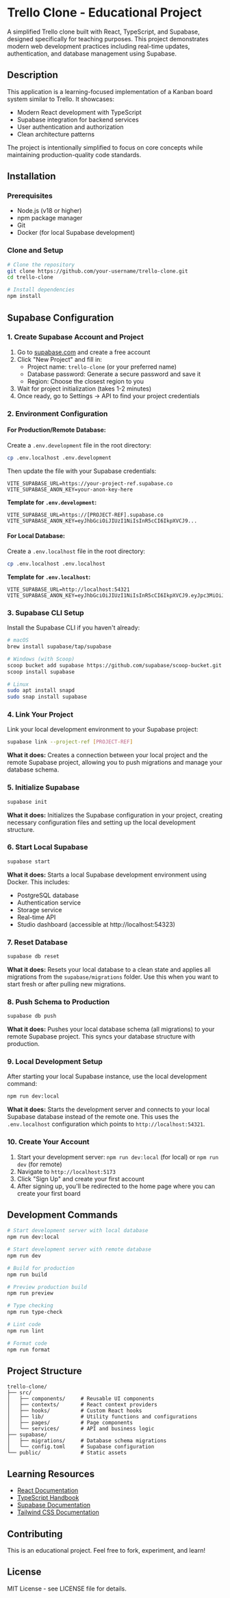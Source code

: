 # Trello Clone - Educational Project

A simplified Trello clone built with React, TypeScript, and Supabase, designed specifically for teaching purposes. This project demonstrates modern web development practices including real-time updates, authentication, and database management using Supabase.

## Description

This application is a learning-focused implementation of a Kanban board system similar to Trello. It showcases:
- Modern React development with TypeScript
- Supabase integration for backend services
- User authentication and authorization
- Clean architecture patterns

The project is intentionally simplified to focus on core concepts while maintaining production-quality code standards.

## Installation

### Prerequisites
- Node.js (v18 or higher)
- npm package manager
- Git
- Docker (for local Supabase development)

### Clone and Setup

```bash
# Clone the repository
git clone https://github.com/your-username/trello-clone.git
cd trello-clone

# Install dependencies
npm install
```

## Supabase Configuration

### 1. Create Supabase Account and Project

1. Go to [supabase.com](https://supabase.com) and create a free account
2. Click "New Project" and fill in:
   - Project name: `trello-clone` (or your preferred name)
   - Database password: Generate a secure password and save it
   - Region: Choose the closest region to you
3. Wait for project initialization (takes 1-2 minutes)
4. Once ready, go to Settings → API to find your project credentials

### 2. Environment Configuration

#### For Production/Remote Database:
Create a `.env.development` file in the root directory:

```bash
cp .env.localhost .env.development
```

Then update the file with your Supabase credentials:

```env
VITE_SUPABASE_URL=https://your-project-ref.supabase.co
VITE_SUPABASE_ANON_KEY=your-anon-key-here
```

**Template for `.env.development`:**
```env
VITE_SUPABASE_URL=https://[PROJECT-REF].supabase.co
VITE_SUPABASE_ANON_KEY=eyJhbGciOiJIUzI1NiIsInR5cCI6IkpXVCJ9...
```

#### For Local Database:
Create a `.env.localhost` file in the root directory:

```bash
cp .env.localhost .env.localhost
```

**Template for `.env.localhost`:**
```env
VITE_SUPABASE_URL=http://localhost:54321
VITE_SUPABASE_ANON_KEY=eyJhbGciOiJIUzI1NiIsInR5cCI6IkpXVCJ9.eyJpc3MiOiJzdXBhYmFzZS1kZW1vIiwicm9sZSI6ImFub24iLCJleHAiOjE5ODM4MTI5OTZ9.CRXP1A7WOeoJeXxjNni43kdQwgnWNReilDMblYTn_I0
```

### 3. Supabase CLI Setup

Install the Supabase CLI if you haven't already:

```bash
# macOS
brew install supabase/tap/supabase

# Windows (with Scoop)
scoop bucket add supabase https://github.com/supabase/scoop-bucket.git
scoop install supabase

# Linux
sudo apt install snapd
sudo snap install supabase
```

### 4. Link Your Project

Link your local development environment to your Supabase project:

```bash
supabase link --project-ref [PROJECT-REF]
```
**What it does:** Creates a connection between your local project and the remote Supabase project, allowing you to push migrations and manage your database schema.

### 5. Initialize Supabase

```bash
supabase init
```
**What it does:** Initializes the Supabase configuration in your project, creating necessary configuration files and setting up the local development structure.

### 6. Start Local Supabase

```bash
supabase start
```
**What it does:** Starts a local Supabase development environment using Docker. This includes:
- PostgreSQL database
- Authentication service
- Storage service
- Real-time API
- Studio dashboard (accessible at http://localhost:54323)

### 7. Reset Database

```bash
supabase db reset
```
**What it does:** Resets your local database to a clean state and applies all migrations from the `supabase/migrations` folder. Use this when you want to start fresh or after pulling new migrations.

### 8. Push Schema to Production

```bash
supabase db push
```
**What it does:** Pushes your local database schema (all migrations) to your remote Supabase project. This syncs your database structure with production.

### 9. Local Development Setup

After starting your local Supabase instance, use the local development command:

```bash
npm run dev:local
```
**What it does:** Starts the development server and connects to your local Supabase database instead of the remote one. This uses the `.env.localhost` configuration which points to `http://localhost:54321`.

### 10. Create Your Account

1. Start your development server: `npm run dev:local` (for local) or `npm run dev` (for remote)
2. Navigate to `http://localhost:5173`
3. Click "Sign Up" and create your first account
4. After signing up, you'll be redirected to the home page where you can create your first board

## Development Commands

```bash
# Start development server with local database
npm run dev:local

# Start development server with remote database
npm run dev

# Build for production
npm run build

# Preview production build
npm run preview

# Type checking
npm run type-check

# Lint code
npm run lint

# Format code
npm run format
```

## Project Structure

```
trello-clone/
├── src/
│   ├── components/     # Reusable UI components
│   ├── contexts/       # React context providers
│   ├── hooks/          # Custom React hooks
│   ├── lib/            # Utility functions and configurations
│   ├── pages/          # Page components
│   └── services/       # API and business logic
├── supabase/
│   ├── migrations/     # Database schema migrations
│   └── config.toml     # Supabase configuration
└── public/             # Static assets
```

## Learning Resources

- [React Documentation](https://react.dev)
- [TypeScript Handbook](https://www.typescriptlang.org/docs/)
- [Supabase Documentation](https://supabase.com/docs)
- [Tailwind CSS Documentation](https://tailwindcss.com/docs)

## Contributing

This is an educational project. Feel free to fork, experiment, and learn!

## License

MIT License - see LICENSE file for details.
